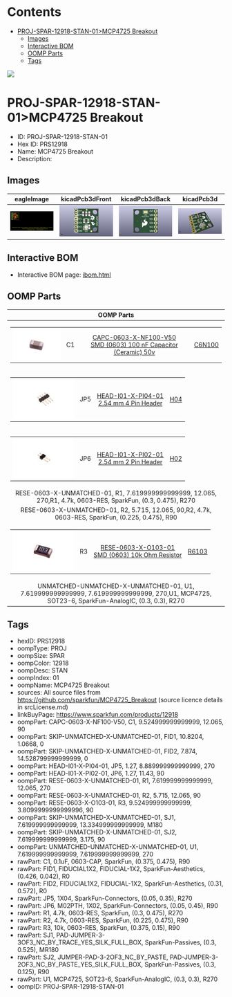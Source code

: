 



Contents
========

* [PROJ-SPAR-12918-STAN-01>MCP4725 Breakout](#proj-spar-12918-stan-01mcp4725-breakout)
	* [Images](#images)
	* [Interactive BOM](#interactive-bom)
	* [OOMP Parts](#oomp-parts)
	* [Tags](#tags)
  
![][im]
# PROJ-SPAR-12918-STAN-01>MCP4725 Breakout

- ID: PROJ-SPAR-12918-STAN-01
- Hex ID: PRS12918
- Name: MCP4725 Breakout
- Description: 

## Images
  
  

|eagleImage|kicadPcb3dFront|kicadPcb3dBack|kicadPcb3d|
| :---: | :---: | :---: | :---: |
|[![eagleImage](eagleImage_140.png)](eagleImage_600.png)|[![kicadPcb3dFront](kicadPcb3dFront_140.png)](kicadPcb3dFront_600.png)|[![kicadPcb3dBack](kicadPcb3dBack_140.png)](kicadPcb3dBack_600.png)|[![kicadPcb3d](kicadPcb3d_140.png)](kicadPcb3d_600.png)|

## Interactive BOM

- Interactive BOM page: [ibom.html](kicad/bom/ibom.html)

## OOMP Parts
  

|OOMP Parts|
| :---: |
|<table><tr><td>![CAPC-0603-X-NF100-V50](https://raw.githubusercontent.com/oomlout/oomlout_OOMP_parts/main/CAPC-0603-X-NF100-V50/image_140.jpg)</td><td> C1</td><td>[CAPC-0603-X-NF100-V50<br>SMD (0603) 100 nF Capacitor (Ceramic) 50v](https://github.com/oomlout/oomlout_OOMP_parts/tree/main/CAPC-0603-X-NF100-V50/)</td><td>[C6N100](https://github.com/oomlout/oomlout_OOMP_parts/tree/main/CAPC-0603-X-NF100-V50/)</td></tr></table>|
|<table><tr><td>![HEAD-I01-X-PI04-01](https://raw.githubusercontent.com/oomlout/oomlout_OOMP_parts/main/HEAD-I01-X-PI04-01/image_140.jpg)</td><td> JP5</td><td>[HEAD-I01-X-PI04-01<br>2.54 mm 4 Pin Header](https://github.com/oomlout/oomlout_OOMP_parts/tree/main/HEAD-I01-X-PI04-01/)</td><td>[H04](https://github.com/oomlout/oomlout_OOMP_parts/tree/main/HEAD-I01-X-PI04-01/)</td></tr></table>|
|<table><tr><td>![HEAD-I01-X-PI02-01](https://raw.githubusercontent.com/oomlout/oomlout_OOMP_parts/main/HEAD-I01-X-PI02-01/image_140.jpg)</td><td> JP6</td><td>[HEAD-I01-X-PI02-01<br>2.54 mm 2 Pin Header](https://github.com/oomlout/oomlout_OOMP_parts/tree/main/HEAD-I01-X-PI02-01/)</td><td>[H02](https://github.com/oomlout/oomlout_OOMP_parts/tree/main/HEAD-I01-X-PI02-01/)</td></tr></table>|
|RESE-0603-X-UNMATCHED-01, R1, 7.619999999999999, 12.065, 270,R1, 4.7k, 0603-RES, SparkFun, (0.3, 0.475), R270|
|RESE-0603-X-UNMATCHED-01, R2, 5.715, 12.065, 90,R2, 4.7k, 0603-RES, SparkFun, (0.225, 0.475), R90|
|<table><tr><td>![RESE-0603-X-O103-01](https://raw.githubusercontent.com/oomlout/oomlout_OOMP_parts/main/RESE-0603-X-O103-01/image_140.jpg)</td><td> R3</td><td>[RESE-0603-X-O103-01<br>SMD (0603) 10k Ohm Resistor](https://github.com/oomlout/oomlout_OOMP_parts/tree/main/RESE-0603-X-O103-01/)</td><td>[R6103](https://github.com/oomlout/oomlout_OOMP_parts/tree/main/RESE-0603-X-O103-01/)</td></tr></table>|
|UNMATCHED-UNMATCHED-X-UNMATCHED-01, U1, 7.619999999999999, 7.619999999999999, 270,U1, MCP4725, SOT23-6, SparkFun-AnalogIC, (0.3, 0.3), R270|

## Tags

- hexID: PRS12918
- oompType: PROJ
- oompSize: SPAR
- oompColor: 12918
- oompDesc: STAN
- oompIndex: 01
- oompName: MCP4725 Breakout
- sources: All source files from https://github.com/sparkfun/MCP4725_Breakout (source licence details in srcLicense.md)
- linkBuyPage: https://www.sparkfun.com/products/12918
- oompPart: CAPC-0603-X-NF100-V50, C1, 9.524999999999999, 12.065, 90
- oompPart: SKIP-UNMATCHED-X-UNMATCHED-01, FID1, 10.8204, 1.0668, 0
- oompPart: SKIP-UNMATCHED-X-UNMATCHED-01, FID2, 7.874, 14.528799999999999, 0
- oompPart: HEAD-I01-X-PI04-01, JP5, 1.27, 8.889999999999999, 270
- oompPart: HEAD-I01-X-PI02-01, JP6, 1.27, 11.43, 90
- oompPart: RESE-0603-X-UNMATCHED-01, R1, 7.619999999999999, 12.065, 270
- oompPart: RESE-0603-X-UNMATCHED-01, R2, 5.715, 12.065, 90
- oompPart: RESE-0603-X-O103-01, R3, 9.524999999999999, 3.8099999999999996, 90
- oompPart: SKIP-UNMATCHED-X-UNMATCHED-01, SJ1, 7.619999999999999, 13.334999999999999, M180
- oompPart: SKIP-UNMATCHED-X-UNMATCHED-01, SJ2, 7.619999999999999, 3.175, 90
- oompPart: UNMATCHED-UNMATCHED-X-UNMATCHED-01, U1, 7.619999999999999, 7.619999999999999, 270
- rawPart: C1, 0.1uF, 0603-CAP, SparkFun, (0.375, 0.475), R90
- rawPart: FID1, FIDUCIAL1X2, FIDUCIAL-1X2, SparkFun-Aesthetics, (0.426, 0.042), R0
- rawPart: FID2, FIDUCIAL1X2, FIDUCIAL-1X2, SparkFun-Aesthetics, (0.31, 0.572), R0
- rawPart: JP5, 1X04, SparkFun-Connectors, (0.05, 0.35), R270
- rawPart: JP6, M02PTH, 1X02, SparkFun-Connectors, (0.05, 0.45), R90
- rawPart: R1, 4.7k, 0603-RES, SparkFun, (0.3, 0.475), R270
- rawPart: R2, 4.7k, 0603-RES, SparkFun, (0.225, 0.475), R90
- rawPart: R3, 10k, 0603-RES, SparkFun, (0.375, 0.15), R90
- rawPart: SJ1, PAD-JUMPER-3-3OF3_NC_BY_TRACE_YES_SILK_FULL_BOX, SparkFun-Passives, (0.3, 0.525), MR180
- rawPart: SJ2, JUMPER-PAD-3-2OF3_NC_BY_PASTE, PAD-JUMPER-3-2OF3_NC_BY_PASTE_YES_SILK_FULL_BOX, SparkFun-Passives, (0.3, 0.125), R90
- rawPart: U1, MCP4725, SOT23-6, SparkFun-AnalogIC, (0.3, 0.3), R270
- oompID: PROJ-SPAR-12918-STAN-01



[im]: kicadPcb3d_450.png
